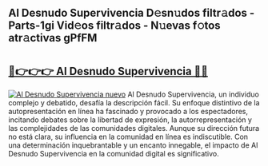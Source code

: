 ## Al Desnudo Supervivencia D𝚎sn𝚞dos filtr𝚊dos - Parts-1gi Vid𝚎os filtr𝚊dos - N𝚞evas f𝚘tos atr𝚊ctivas gPfFM

# <h2><a href="http://mb35dj6.tromn.icu/?c=Al+Desnudo+Supervivencia">🔗👉👉👉 Al Desnudo Supervivencia 🔗🔗</a></h2>

[![Al Desnudo Supervivencia nuevo](https://i.imgur.com/pEAQMta.gif)](http://mb35dj6.tromn.icu/?c=Al+Desnudo+Supervivencia)
Al Desnudo Supervivencia, un individuo complejo y debatido, desafía la descripción fácil. Su enfoque distintivo de la autopresentación en línea ha fascinado y provocado a los espectadores, incitando debates sobre la libertad de expresión, la autorrepresentación y las complejidades de las comunidades digitales. Aunque su dirección futura no está clara, su influencia en la comunidad en línea es indiscutible. Con una determinación inquebrantable y un encanto innegable, el impacto de Al Desnudo Supervivencia en la comunidad digital es significativo.
